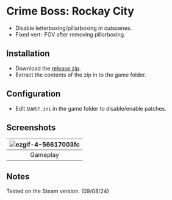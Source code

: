 # Crime Boss: Rockay City

- Disable letterboxing/pillarboxing in cutscenes.
- Fixed vert- FOV after removing pillarboxing.

## Installation
- Download the [release zip](https://github.com/Lyall/UltrawidePatches/raw/main/Crime%20Boss%20Rockay%20City/CrimeBossRockayCity_SUWSF.zip).
- Extract the contents of the zip in to the game folder.

## Configuration
- Edit `SUWSF.ini` in the game folder to disable/enable patches.

## Screenshots
| ![ezgif-4-56617003fc](https://github.com/user-attachments/assets/debdbe8c-e79a-461b-89a0-18d36dc8e365) |
|:--:|
| Gameplay |

## Notes
Tested on the Steam version. (09/08/24)
